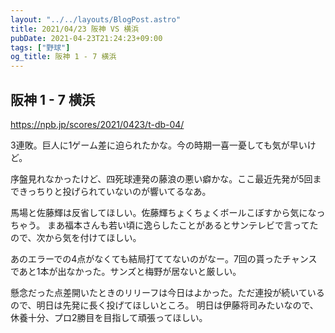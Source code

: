```yaml
---
layout: "../../layouts/BlogPost.astro"
title: 2021/04/23 阪神 VS 横浜
pubDate: 2021-04-23T21:24:23+09:00
tags: ["野球"]
og_title: 阪神 1 - 7 横浜
---
```


## 阪神 1 - 7 横浜

https://npb.jp/scores/2021/0423/t-db-04/


3連敗。巨人に1ゲーム差に迫られたかな。今の時期一喜一憂しても気が早いけど。

序盤見れなかったけど、四死球連発の藤浪の悪い癖かな。ここ最近先発が5回まできっちりと投げられていないのが響いてるなあ。

馬場と佐藤輝は反省してほしい。佐藤輝ちょくちょくボールこぼすから気になっちゃう。
まあ福本さんも若い頃に逸らしたことがあるとサンテレビで言ってたので、次から気を付けてほしい。

あのエラーでの4点がなくても結局打ててないのがなー。7回の貰ったチャンスであと1本が出なかった。サンズと梅野が居ないと厳しい。

懸念だった点差開いたときのリリーフは今日はよかった。ただ連投が続いているので、明日は先発に長く投げてほしいところ。
明日は伊藤将司みたいなので、休養十分、プロ2勝目を目指して頑張ってほしい。
